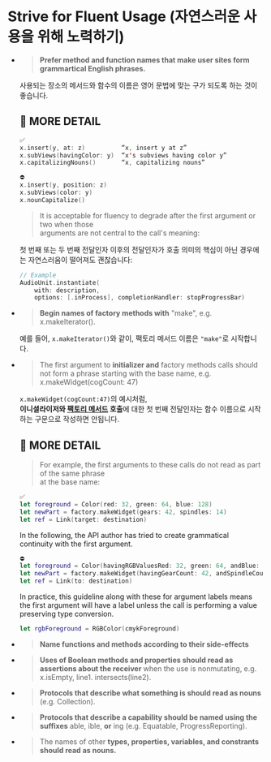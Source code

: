 # Strive for Fluent Usage (자연스러운 사용을 위해 노력하기)

- >**Prefer method and function names that make user sites form grammartical English phrases.**

    사용되는 장소의 메서드와 함수의 이름은 영어 문법에 맞는 구가 되도록 하는 것이 좋습니다.   

    ## 🔎 MORE DETAIL
    ```Swift
    ✅
    x.insert(y, at: z)          “x, insert y at z”
    x.subViews(havingColor: y)  “x's subviews having color y”
    x.capitalizingNouns()       “x, capitalizing nouns”
    ```

    ```Swift
    ⛔️
    x.insert(y, position: z)
    x.subViews(color: y)
    x.nounCapitalize()
    ```

    > It is acceptable for fluency to degrade after the first argument or two when those   
    arguments are not central to the call's meaning:

    첫 번째 또는 두 번째 전달인자 이후의 전달인자가 호출 의미의 핵심이 아닌 경우에는 자연스러움이 떨어져도 괜찮습니다:

    ```Swift
    // Example
    AudioUnit.instantiate(
        with: description, 
        options: [.inProcess], completionHandler: stopProgressBar)
    ```

- >**Begin names of factory methods with** "make", e.g. x.makeIterator().

    예를 들어, `x.makeIterator()`와 같이, 팩토리 메서드 이름은 `"make"`로 시작합니다.   

- >The first argument to **initializer and** factory methods calls should not form a phrase starting with the base name, e.g. x.makeWidget(cogCount: 47)

    `x.makeWidget(cogCount:47)`의 예시처럼,   
    **이니셜라이저와 [팩토리 메서드](https://ko.wikipedia.org/wiki/%ED%8C%A9%ED%86%A0%EB%A6%AC_%EB%A9%94%EC%84%9C%EB%93%9C_%ED%8C%A8%ED%84%B4) 호출**에 대한 첫 번째 전달인자는 함수 이름으로 시작하는 구문으로 작성하면 안됩니다.   

    ## 🔎 MORE DETAIL
    > For example, the first arguments to these calls do not read as part of the same phrase   
    at the base name:

    ```Swift
    ✅
    let foreground = Color(red: 32, green: 64, blue: 128)
    let newPart = factory.makeWidget(gears: 42, spindles: 14)
    let ref = Link(target: destination)
    ```

    In the following, the API author has tried to create grammatical continuity with the first argument.   

    ```Swift
    ⛔️
    let foreground = Color(havingRGBValuesRed: 32, green: 64, andBlue: 128)
    let newPart = factory.makeWidget(havingGearCount: 42, andSpindleCount: 14)
    let ref = Link(to: destination)
    ```

    In practice, this guideline along with these for argument labels means   
    the first argument will have a label unless the call is performing a value preserving type conversion.

    ```Swift
    let rgbForeground = RGBColor(cmykForeground)
    ```


- >**Name functions and methods according to their side-effects**

- >**Uses of Boolean methods and properties should read as assertions about the receiver** when the use is nonmutating, e.g. x.isEmpty, line1. intersects(line2).

- >**Protocols that describe what something is should read as nouns** (e.g. Collection).

- >**Protocols that describe a capability should be named using the suffixes** able, ible, **or** ing (e.g. Equatable, ProgressReporting).

- >The names of other **types, properties, variables, and constrants should read as nouns.**

